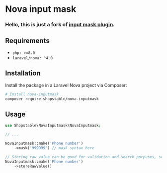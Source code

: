 # Nova input mask

### Hello, this is just a fork of [input mask plugin](https://github.com/nurmuhammet-ali/nova-inputmask).

## Requirements

- `php: >=8.0`
- `laravel/nova: ^4.0`

## Installation

Install the package in a Laravel Nova project via Composer:

```bash
# Install nova-inputmask
composer require shopstable/nova-inputmask
```

## Usage

```php
use Shopstable\NovaInputmask\NovaInputmask;

// ...

NovaInputmask::make('Phone number')
    ->mask('999999') // mask syntax here

// Storing raw value can be good for validation and search porpuses, so use storeRawValue() method. Resolved value will be masked automatically.
NovaInputmask::make('Phone number')
    ->storeRawValue()
```
